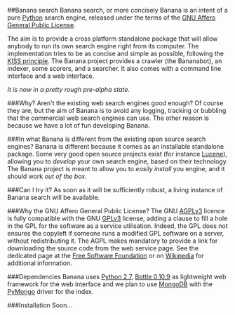 ##Banana search
Banana search, or more concisely Banana is an intent of a pure [Python] search engine, released under the terms of the [GNU Affero General Public License].

The aim is to provide a cross platform standalone package that will allow anybody to run its own search engine right from its computer.
The implementation tries to be as concise and simple as possible, following the [KISS principle].
The Banana project provides a crawler (the Bananabot), an indexer, some scorers, and a searcher. It also comes with a command line interface and a web interface.

*It is now in a pretty rough pre-alpha state.*

###Why? Aren't the existing web search engines good enough?
Of course they are, but the aim of Banana is to avoid any logging, tracking or bubbling that the commercial web search engines can use. The other reason is because we have a lot of fun developing Banana.

###In what Banana is different from the existing open source search engines?
Banana is different because it comes as an installable standalone package. Some very good open source projects exist (for instance [Lucene]), allowing you to _develop_ your own search engine, based on their technology. The Banana project is meant to allow you to _easily install_ you engine, and it should work _out of the box_.

###Can I try it?
As soon as it will be sufficiently robust, a living instance of Banana search will be available.

###Why the GNU Affero General Public License?
The GNU [AGPLv3] licence is fully compatible with the GNU [GPLv3] license, adding a clause to fill a hole in the GPL for the software as a service utilisation. Indeed, the GPL does not ensures the copyleft if someone runs a modified GPL software on a server, without redistributing it. The AGPL makes mandatory to provide a link for downloading the source code from the web service page. See the dedicated page at the [Free Software Foundation] or on [Wikipedia] for additional information.

###Dependencies
Banana uses [Python 2.7], [Bottle 0.10.9] as lightweight web framework for the web interface and we plan to use [MongoDB] with the [PyMongo] driver for the index.

###Installation
Soon...

[Python]:http://www.python.org
[GNU Affero General Public License]:http://www.gnu.org/licenses/agpl.html
[KISS principle]:https://en.wikipedia.org/wiki/KISS_principle
[Lucene]:http://lucene.apache.org/
[AGPLv3]:http://www.gnu.org/licenses/agpl.html
[GPLv3]:http://www.gnu.org/licenses/gpl.html
[Free Software Foundation]:http://www.gnu.org/licenses/why-affero-gpl.html
[Wikipedia]:http://en.wikipedia.org/wiki/Affero_General_Public_License
[Python 2.7]:http://www.python.org
[Bottle 0.10.9]:http://bottlepy.org/docs/dev/
[MongoDB]:http://www.mongodb.org/
[PyMongo]:http://www.mongodb.org/display/DOCS/Python+Language+Center
